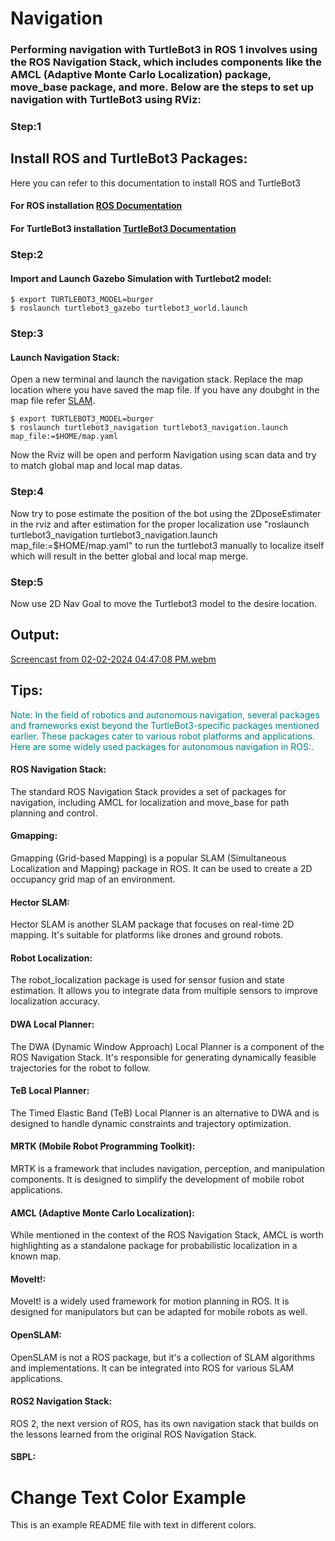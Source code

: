 # Navigation

###  Performing navigation with TurtleBot3 in ROS 1 involves using the ROS Navigation Stack, which includes components like the AMCL (Adaptive Monte Carlo Localization) package, move_base package, and more. Below are the steps to set up navigation with TurtleBot3 using RViz:



### Step:1
## Install ROS and TurtleBot3 Packages:

Here you can refer to this documentation to install ROS and TurtleBot3

#### For ROS installation [ROS Documentation](https://wiki.ros.org/noetic/Installation/Ubuntu)

#### For TurtleBot3 installation [TurtleBot3 Documentation](https://emanual.robotis.com/docs/en/platform/turtlebot3/quick-start/#pc-setup)


### Step:2
#### Import and Launch Gazebo Simulation with Turtlebot2 model:
```
$ export TURTLEBOT3_MODEL=burger
$ roslaunch turtlebot3_gazebo turtlebot3_world.launch
```

### Step:3
#### Launch Navigation Stack:

Open a new terminal and launch the navigation stack. Replace the map location where you have saved the map file. If you have any doubght in the map file refer [SLAM](https://github.com/sajinsathananthan2001/Gazebo-Projects/tree/master/scripts/SLAM).
```
$ export TURTLEBOT3_MODEL=burger
$ roslaunch turtlebot3_navigation turtlebot3_navigation.launch map_file:=$HOME/map.yaml
```
Now the Rviz will be open and perform Navigation using scan data and try to match global map and local map datas.


### Step:4
Now try to pose estimate the position of the bot using the 2DposeEstimater in the rviz and after estimation for the proper localization use "roslaunch turtlebot3_navigation turtlebot3_navigation.launch map_file:=$HOME/map.yaml" to run the turtlebot3 manually to localize itself which will result in the better global and local map merge.

### Step:5
Now use 2D Nav Goal to move the Turtlebot3 model to the desire location.

## Output:

[Screencast from 02-02-2024 04:47:08 PM.webm](https://github.com/sajinsathananthan2001/Gazebo-Projects/assets/93672391/9c887d7d-ad2a-4838-b626-69a8d2073e26)



## Tips:

<p style="color:teal;"> Note: In the field of robotics and autonomous navigation, several packages and frameworks exist beyond the TurtleBot3-specific packages mentioned earlier. These packages cater to various robot platforms and applications. Here are some widely used packages for autonomous navigation in ROS:.</p>



#### ROS Navigation Stack:
The standard ROS Navigation Stack provides a set of packages for navigation, including AMCL for localization and move_base for path planning and control.

#### Gmapping:
Gmapping (Grid-based Mapping) is a popular SLAM (Simultaneous Localization and Mapping) package in ROS. It can be used to create a 2D occupancy grid map of an environment.

#### Hector SLAM:
Hector SLAM is another SLAM package that focuses on real-time 2D mapping. It's suitable for platforms like drones and ground robots.

#### Robot Localization:
The robot_localization package is used for sensor fusion and state estimation. It allows you to integrate data from multiple sensors to improve localization accuracy.

#### DWA Local Planner:
The DWA (Dynamic Window Approach) Local Planner is a component of the ROS Navigation Stack. It's responsible for generating dynamically feasible trajectories for the robot to follow.

#### TeB Local Planner:
The Timed Elastic Band (TeB) Local Planner is an alternative to DWA and is designed to handle dynamic constraints and trajectory optimization.

#### MRTK (Mobile Robot Programming Toolkit):
MRTK is a framework that includes navigation, perception, and manipulation components. It is designed to simplify the development of mobile robot applications.

#### AMCL (Adaptive Monte Carlo Localization):
While mentioned in the context of the ROS Navigation Stack, AMCL is worth highlighting as a standalone package for probabilistic localization in a known map.

#### MoveIt!:
MoveIt! is a widely used framework for motion planning in ROS. It is designed for manipulators but can be adapted for mobile robots as well.

#### OpenSLAM:
OpenSLAM is not a ROS package, but it's a collection of SLAM algorithms and implementations. It can be integrated into ROS for various SLAM applications.

#### ROS2 Navigation Stack:
ROS 2, the next version of ROS, has its own navigation stack that builds on the lessons learned from the original ROS Navigation Stack.

#### SBPL:

# Change Text Color Example

This is an example README file with text in different colors.


<!-- 
<p style="color:teal;">This text is teal.</p>

<p style="color:pink;">This text is pink.</p>

<p style="color:gray;">This text is gray.</p> -->
